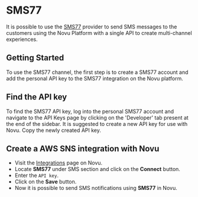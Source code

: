 # SMS77

It is possible to use the [SMS77](https://www.sms77.io/en) provider to send SMS messages to the customers using the Novu Platform with a single API to create multi-channel experiences.

## Getting Started

To use the SMS77 channel, the first step is to create a SMS77 account and add the personal API key to the SMS77 integration on the Novu platform.

## Find the API key

To find the SMS77 API key, log into the personal SMS77 account and navigate to the API Keys page by clicking on the 'Developer' tab present at the end of the sidebar. It is suggested to create a new API key for use with Novu. Copy the newly created API key. 
    
## Create a AWS SNS integration with Novu

- Visit the [Integrations](https://web.novu.co/integrations) page on Novu.
- Locate **SMS77** under SMS section and click on the **Connect** button.
- Enter the `API key`.
- Click on the **Save** button.
- Now it is possible to send SMS notifications using **SMS77** in Novu.
